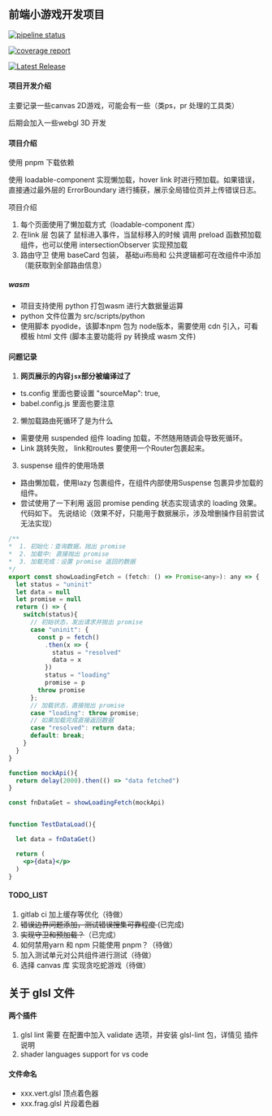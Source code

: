 ## 前端小游戏开发项目

[![pipeline status](https://gitlab.lazytoki.cn/Toki/Toki/badges/main/pipeline.svg)](https://gitlab.lazytoki.cn/Toki/Toki/-/commits/main)

[![coverage report](https://gitlab.lazytoki.cn/Toki/Toki/badges/main/coverage.svg)](https://gitlab.lazytoki.cn/Toki/Toki/-/commits/main)

[![Latest Release](https://gitlab.lazytoki.cn/Toki/Toki/-/badges/release.svg)](https://gitlab.lazytoki.cn/Toki/Toki/-/releases)
#### 项目开发介绍
主要记录一些canvas 2D游戏，可能会有一些（类ps，pr 处理的工具类）

后期会加入一些webgl 3D 开发


#### 项目介绍

使用 pnpm 下载依赖


使用 loadable-component 实现懒加载，hover link 时进行预加载。如果错误，直接通过最外层的 ErrorBoundary 进行捕获，展示全局错位页并上传错误日志。



项目介绍
1. 每个页面使用了懒加载方式（loadable-component 库）
2. 在link 层 包装了 鼠标进入事件，当鼠标移入的时候 调用 preload 函数预加载组件，也可以使用 intersectionObserver 实现预加载
3. 路由守卫 使用 baseCard 包装， 基础ui布局和 公共逻辑都可在改组件中添加（能获取到全部路由信息）


##### wasm
- 项目支持使用 python 打包wasm 进行大数据量运算
- python 文件位置为 src/scripts/python 
- 使用脚本 pyodide，该脚本npm 包为 node版本，需要使用 cdn 引入，可看模板 html 文件 (脚本主要功能将 py 转换成 wasm 文件)

####  问题记录
1. **网页展示的内容`jsx`部分被编译过了** 
  - ts.config 里面也要设置  "sourceMap": true,
  - babel.config.js 里面也要注意
2. 懒加载路由死循环了是为什么
  - 需要使用 suspended 组件 loading 加载，不然随用随调会导致死循环。
  - Link 跳转失败， link和routes 要使用一个Router包裹起来。
3. suspense 组件的使用场景
  - 路由懒加载，使用lazy 包裹组件，在组件内部使用Suspense 包裹异步加载的组件。
  - 尝试使用了一下利用 返回 promise pending 状态实现请求的 loading 效果。代码如下。
    先说结论（效果不好，只能用于数据展示，涉及增删操作目前尝试无法实现）
  ```jsx
  /**
  *  1. 初始化：查询数据，抛出 promise
  *  2. 加载中: 直接抛出 promise
  *  3. 加载完成：设置 promise 返回的数据
  */
  export const showLoadingFetch = (fetch: () => Promise<any>): any => {
    let status = "uninit"
    let data = null
    let promise = null
    return () => {
      switch(status){
        // 初始状态，发出请求并抛出 promise
        case "uninit": {
          const p = fetch()
            .then(x => {
              status = "resolved"
              data = x
            })
            status = "loading"
            promise = p
          throw promise
        };
        // 加载状态，直接抛出 promise
        case "loading": throw promise;
        // 如果加载完成直接返回数据
        case "resolved": return data;
        default: break;
      }
    }
  }

  function mockApi(){
    return delay(2000).then(() => "data fetched")
  }

  const fnDataGet = showLoadingFetch(mockApi)


  function TestDataLoad(){

    let data = fnDataGet()

    return (
      <p>{data}</p>
    )
  }
  ```


#### TODO_LIST
1. gitlab ci 加上缓存等优化（待做）
2. <del>错误边界问题添加，测试错误搜集可靠程度 </del>(已完成)
3. <del>实现守卫和预加载？</del>（已完成）
4. 如何禁用yarn 和 npm 只能使用 pnpm？（待做）
5. 加入测试单元对公共组件进行测试（待做）
6. 选择 canvas 库 实现贪吃蛇游戏（待做）



## 关于 glsl 文件
#### 两个插件   
1. glsl lint
  需要 在配置中加入 validate 选项，并安装 glsl-lint 包，详情见 插件说明
2. shader languages support for vs code

#### 文件命名
- xxx.vert.glsl 顶点着色器
- xxx.frag.glsl 片段着色器  